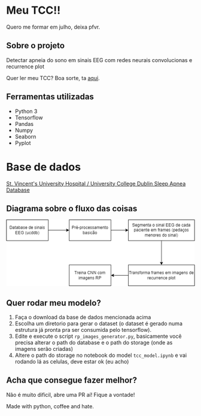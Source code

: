 # Meu TCC!!
Quero me formar em julho, deixa pfvr.

## Sobre o projeto
Detectar apneia do sono em sinais EEG com redes neurais convolucionas e recurrence plot

Quer ler meu TCC? Boa sorte, ta [aqui](#).

## Ferramentas utilizadas

- Python 3
- Tensorflow 
- Pandas
- Numpy
- Seaborn
- Pyplot

# Base de dados

[St. Vincent's University Hospital / University College Dublin Sleep Apnea Database](https://physionet.org/content/ucddb/1.0.0/)

## Diagrama sobre o fluxo das coisas

![](./fluxo_tcc.png)

## Quer rodar meu modelo?

1. Faça o download da base de dados mencionada acima
2. Escolha um diretorio para gerar o dataset (o dataset é gerado numa estrutura já pronta pra ser consumida pelo tensorflow).
3. Edite e execute o script `rp_images_generator.py`, basicamente você precisa alterar o path do database e o path do storage (onde as imagens serão criadas)
4. Altere o path do storage no notebook do model `tcc_model.ipynb` e vai rodando lá as celulas, deve estar ok (eu acho)

## Acha que consegue fazer melhor?

Não é muito dificil, abre uma PR aí! Fique a vontade!

Made with python, coffee and hate.